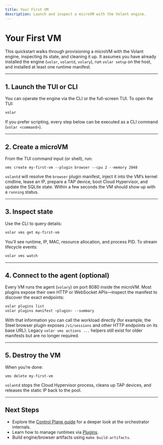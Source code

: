 ```yaml
---
title: Your First VM
description: Launch and inspect a microVM with the Volant engine.
---
```


# Your First VM

This quickstart walks through provisioning a microVM with the Volant engine, inspecting its state, and cleaning it up. It assumes you have already installed the engine (`volar`, `volantd`, `volary`), run `volar setup` on the host, and installed at least one runtime manifest.

---

## 1. Launch the TUI or CLI

You can operate the engine via the CLI or the full-screen TUI. To open the TUI:

```bash
volar
```

If you prefer scripting, every step below can be executed as a CLI command (`volar <command>`).

---

## 2. Create a microVM

From the TUI command input (or shell), run:

```
vms create my-first-vm --plugin browser --cpu 2 --memory 2048
```

`volantd` will resolve the `browser` plugin manifest, inject it into the VM’s kernel cmdline, lease an IP, prepare a TAP device, boot Cloud Hypervisor, and update the SQLite state. Within a few seconds the VM should show up with a `running` status.

---

## 3. Inspect state

Use the CLI to query details:

```bash
volar vms get my-first-vm
```

You’ll see runtime, IP, MAC, resource allocation, and process PID. To stream lifecycle events:

```bash
volar vms watch
```

---

## 4. Connect to the agent (optional)

Every VM runs the agent (`volary`) on port 8080 inside the microVM. Most plugins expose their own HTTP or WebSocket APIs—inspect the manifest to discover the exact endpoints:

```bash
volar plugins list
volar plugins manifest <plugin> --summary
```

With that information you can call the workload directly (for example, the Steel browser plugin exposes `/v1/sessions` and other HTTP endpoints on its base URL). Legacy `volar vms actions ...` helpers still exist for older manifests but are no longer required.

---

## 5. Destroy the VM

When you’re done:

```
vms delete my-first-vm
```

`volantd` stops the Cloud Hypervisor process, cleans up TAP devices, and releases the static IP back to the pool.

---

## Next Steps

- Explore the [Control Plane guide](../guides/control-plane.md) for a deeper look at the orchestrator internals.
- Learn how to manage runtimes via [Plugins](../guides/plugins.md).
- Build engine/browser artifacts using `make build-artifacts`.